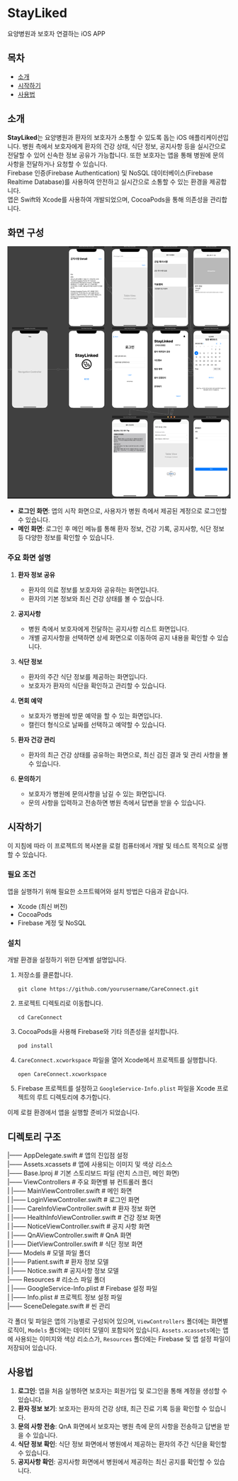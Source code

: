 # StayLiked
요양병원과 보호자 연결하는 iOS APP
## 목차

- [소개](#소개)
- [시작하기](#시작하기)
- [사용법](#사용법)

## 소개 <a name = "소개"></a>
**StayLiked**는 요양병원과 환자의 보호자가 소통할 수 있도록 돕는 iOS 애플리케이션입니다. 병원 측에서 보호자에게 환자의 건강 상태, 식단 정보, 공지사항 등을 실시간으로 전달할 수 있어 신속한 정보 공유가 가능합니다. 또한 보호자는 앱을 통해 병원에 문의 사항을 전달하거나 요청할 수 있습니다.<br>
Firebase 인증(Firebase Authentication) 및 NoSQL 데이터베이스(Firebase Realtime Database)를 사용하여 안전하고 실시간으로 소통할 수 있는 환경을 제공합니다. 
<br>
앱은 Swift와 Xcode를 사용하여 개발되었으며, CocoaPods을 통해 의존성을 관리합니다.


## 화면 구성
![Image Alt Text](./img/요양병원%20측%20앱%20구성도.png)
- **로그인 화면**: 앱의 시작 화면으로, 사용자가 병원 측에서 제공된 계정으로 로그인할 수 있습니다.
- **메인 화면**: 로그인 후 메인 메뉴를 통해 환자 정보, 건강 기록, 공지사항, 식단 정보 등 다양한 정보를 확인할 수 있습니다.
  
### 주요 화면 설명

1. **환자 정보 공유**
   - 환자의 의료 정보를 보호자와 공유하는 화면입니다.
   - 환자의 기본 정보와 최신 건강 상태를 볼 수 있습니다.

2. **공지사항**
   - 병원 측에서 보호자에게 전달하는 공지사항 리스트 화면입니다.
   - 개별 공지사항을 선택하면 상세 화면으로 이동하여 공지 내용을 확인할 수 있습니다.

3. **식단 정보**
   - 환자의 주간 식단 정보를 제공하는 화면입니다.
   - 보호자가 환자의 식단을 확인하고 관리할 수 있습니다.

4. **면회 예약**
   - 보호자가 병원에 방문 예약을 할 수 있는 화면입니다.
   - 캘린더 형식으로 날짜를 선택하고 예약할 수 있습니다.

5. **환자 건강 관리**
   - 환자의 최근 건강 상태를 공유하는 화면으로, 최신 검진 결과 및 관리 사항을 볼 수 있습니다.

6. **문의하기**
   - 보호자가 병원에 문의사항을 남길 수 있는 화면입니다.
   - 문의 사항을 입력하고 전송하면 병원 측에서 답변을 받을 수 있습니다.


## 시작하기 <a name = "시작하기"></a>

이 지침에 따라 이 프로젝트의 복사본을 로컬 컴퓨터에서 개발 및 테스트 목적으로 실행할 수 있습니다.

### 필요 조건

앱을 실행하기 위해 필요한 소프트웨어와 설치 방법은 다음과 같습니다.
- Xcode (최신 버전)
- CocoaPods
- Firebase 계정 및 NoSQL

### 설치

개발 환경을 설정하기 위한 단계별 설명입니다.

1. 저장소를 클론합니다.

    ```
    git clone https://github.com/yourusername/CareConnect.git
    ```

2. 프로젝트 디렉토리로 이동합니다.

    ```
    cd CareConnect
    ```

3. CocoaPods을 사용해 Firebase와 기타 의존성을 설치합니다.

    ```
    pod install
    ```

4. `CareConnect.xcworkspace` 파일을 열어 Xcode에서 프로젝트를 실행합니다.

    ```
    open CareConnect.xcworkspace
    ```

5. Firebase 프로젝트를 설정하고 `GoogleService-Info.plist` 파일을 Xcode 프로젝트의 루트 디렉토리에 추가합니다.

이제 로컬 환경에서 앱을 실행할 준비가 되었습니다.

## 디렉토리 구조 <a name="디렉토리-구조"></a>

|—— AppDelegate.swift # 앱의 진입점 설정<br>
|—— Assets.xcassets # 앱에 사용되는 이미지 및 색상 리소스<br>
|—— Base.lproj # 기본 스토리보드 파일 (런치 스크린, 메인 화면)<br>
|—— ViewControllers # 주요 화면별 뷰 컨트롤러 폴더<br>
| |—— MainViewController.swift # 메인 화면<br>
| |—— LoginViewController.swift # 로그인 화면<br>
| |—— CareInfoViewController.swift # 환자 정보 화면<br>
| |—— HealthInfoViewController.swift # 건강 정보 화면<br>
| |—— NoticeViewController.swift # 공지 사항 화면<br>
| |—— QnAViewController.swift # QnA 화면<br>
| |—— DietViewController.swift # 식단 정보 화면<br>
|—— Models # 모델 파일 폴더<br>
| |—— Patient.swift # 환자 정보 모델<br>
| |—— Notice.swift # 공지사항 정보 모델<br>
|—— Resources # 리소스 파일 폴더<br>
| |—— GoogleService-Info.plist # Firebase 설정 파일<br>
| |—— Info.plist # 프로젝트 정보 설정 파일<br>
|—— SceneDelegate.swift # 씬 관리<br>

각 폴더 및 파일은 앱의 기능별로 구성되어 있으며, `ViewControllers` 폴더에는 화면별 로직이, `Models` 폴더에는 데이터 모델이 포함되어 있습니다. `Assets.xcassets`에는 앱에 사용되는 이미지와 색상 리소스가, `Resources` 폴더에는 Firebase 및 앱 설정 파일이 저장되어 있습니다.



## 사용법 <a name = "사용법"></a>
1. **로그인**: 앱을 처음 실행하면 보호자는 회원가입 및 로그인을 통해 계정을 생성할 수 있습니다.
2. **환자 정보 보기**: 보호자는 환자의 건강 상태, 최근 진료 기록 등을 확인할 수 있습니다.
3. **문의 사항 전송**: QnA 화면에서 보호자는 병원 측에 문의 사항을 전송하고 답변을 받을 수 있습니다.
4. **식단 정보 확인**: 식단 정보 화면에서 병원에서 제공하는 환자의 주간 식단을 확인할 수 있습니다.
5. **공지사항 확인**: 공지사항 화면에서 병원에서 제공하는 최신 공지를 확인할 수 있습니다.
